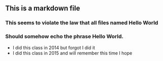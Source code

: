 ## This is a markdown file

### This seems to violate the law that all files named Hello World
### Should somehow echo the phrase Hello World.

- I did this class in 2014 but forgot I did it
- I did this class in 2015 and will remember this time I hope
